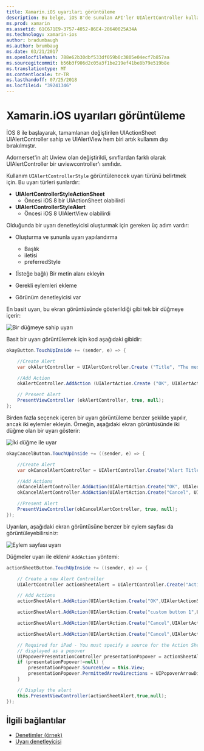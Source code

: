 ```yaml
---
title: Xamarin.iOS uyarıları görüntüleme
description: Bu belge, iOS 8'de sunulan API'ler UIAlertController kullanarak Xamarin.ios'ta uyarı görüntüleyecek şekilde açıklar.
ms.prod: xamarin
ms.assetid: 61C671E9-3757-4052-86E4-28640025A34A
ms.technology: xamarin-ios
author: bradumbaugh
ms.author: brumbaug
ms.date: 03/21/2017
ms.openlocfilehash: 788e62b30dbf533df059b0c3805e04ecf7b857aa
ms.sourcegitcommit: b56b3f906d2c05a3f1be219ef41be8b79e519b8e
ms.translationtype: MT
ms.contentlocale: tr-TR
ms.lasthandoff: 07/25/2018
ms.locfileid: "39241346"
---
```

# <a name="displaying-alerts-in-xamarinios"></a>Xamarin.iOS uyarıları görüntüleme

İOS 8 ile başlayarak, tamamlanan değiştirilen UIActionSheet UIAlertController sahip ve UIAlertView hem biri artık kullanım dışı bırakılmıştır.

Adornerset'in alt Uıview olan değiştirildi, sınıflardan farklı olarak UIAlertController bir uıviewcontroller'ı sınıfıdır.

Kullanım `UIAlertControllerStyle` görüntülenecek uyarı türünü belirtmek için. Bu uyarı türleri şunlardır:

- **UIAlertControllerStyleActionSheet**
    * Öncesi iOS 8 bir UIActionSheet olabilirdi
- **UIAlertControllerStyleAlert**
    * Öncesi iOS 8 UIAlertView olabilirdi 

Olduğunda bir uyarı denetleyicisi oluşturmak için gereken üç adım vardır:

- Oluşturma ve şununla uyarı yapılandırma
    * Başlık
    * iletisi
    * preferredStyle
    
- (İsteğe bağlı) Bir metin alanı ekleyin
- Gerekli eylemleri ekleme
- Görünüm denetleyicisi var

En basit uyarı, bu ekran görüntüsünde gösterildiği gibi tek bir düğmeye içerir:

 ![Bir düğmeye sahip uyarı](alerts-images/alert1.png)

Basit bir uyarı görüntülemek için kod aşağıdaki gibidir:

```csharp
okayButton.TouchUpInside += (sender, e) => {

    //Create Alert
    var okAlertController = UIAlertController.Create ("Title", "The message", UIAlertControllerStyle.Alert);

    //Add Action
    okAlertController.AddAction (UIAlertAction.Create ("OK", UIAlertActionStyle.Default, null));

    // Present Alert
    PresentViewController (okAlertController, true, null);
};
```

Birden fazla seçenek içeren bir uyarı görüntüleme benzer şekilde yapılır, ancak iki eylemler ekleyin. Örneğin, aşağıdaki ekran görüntüsünde iki düğme olan bir uyarı gösterir:

 ![ İki düğme ile uyar](alerts-images/alert2.png)

```csharp
okayCancelButton.TouchUpInside += ((sender, e) => {

    //Create Alert
    var okCancelAlertController = UIAlertController.Create("Alert Title", "Choose from two buttons", UIAlertControllerStyle.Alert);

    //Add Actions
    okCancelAlertController.AddAction(UIAlertAction.Create("OK", UIAlertActionStyle.Default, alert => Console.WriteLine ("Okay was clicked")));
    okCancelAlertController.AddAction(UIAlertAction.Create("Cancel", UIAlertActionStyle.Cancel, alert => Console.WriteLine ("Cancel was clicked")));

    //Present Alert
    PresentViewController(okCancelAlertController, true, null);
});
```

Uyarıları, aşağıdaki ekran görüntüsüne benzer bir eylem sayfası da görüntüleyebilirsiniz:

 ![Eylem sayfası uyarı](alerts-images/alert3.png)

Düğmeler uyarı ile eklenir `AddAction` yöntemi:

```csharp
actionSheetButton.TouchUpInside += ((sender, e) => {

    // Create a new Alert Controller
    UIAlertController actionSheetAlert = UIAlertController.Create("Action Sheet", "Select an item from below", UIAlertControllerStyle.ActionSheet);

    // Add Actions
    actionSheetAlert.AddAction(UIAlertAction.Create("OK",UIAlertActionStyle.Default, (action) => Console.WriteLine ("Item One pressed.")));

    actionSheetAlert.AddAction(UIAlertAction.Create("custom button 1",UIAlertActionStyle.Default, (action) => Console.WriteLine ("Item Two pressed.")));

    actionSheetAlert.AddAction(UIAlertAction.Create("Cancel",UIAlertActionStyle.Default, (action) => Console.WriteLine ("Item Three pressed.")));

    actionSheetAlert.AddAction(UIAlertAction.Create("Cancel",UIAlertActionStyle.Cancel, (action) => Console.WriteLine ("Cancel button pressed.")));

    // Required for iPad - You must specify a source for the Action Sheet since it is
    // displayed as a popover
    UIPopoverPresentationController presentationPopover = actionSheetAlert.PopoverPresentationController;
    if (presentationPopover!=null) {
        presentationPopover.SourceView = this.View;
        presentationPopover.PermittedArrowDirections = UIPopoverArrowDirection.Up;
    }

    // Display the alert
    this.PresentViewController(actionSheetAlert,true,null);
});
```

## <a name="related-links"></a>İlgili bağlantılar

- [Denetimler (örnek)](https://developer.xamarin.com/samples/Controls/)
- [Uyarı denetleyicisi](https://github.com/xamarin/recipes/tree/master/Recipes/ios/standard_controls/alertcontroller)
